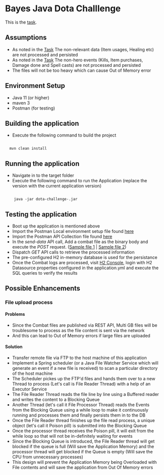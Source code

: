 # Bayes Java Dota Challlenge

This is the [task](TASK.md).

## Assumptions

* As noted in the [Task](/TASK.md) The non-relevant data (Item usages, Healing etc) are not processed and persisted
* As noted in the [Task](/TASK.md) The non-hero events (Kills, Item purchases, Damage done and Spell casts) are not processed and persisted
* The files will not be too heavy which can cause Out of Memory error

## Environment Setup
* Java 11 (or higher)
* maven 3
* Postman (for testing)

## Building the application
* Execute the following command to build the project 

<code>
  mvn clean install
</code>

## Running the application
* Navigate in to the target folder
* Execute the following command to run the Application (replace the version with the current application version)

<code>
    java -jar dota-challenge-<application-version>.jar
</code>

## Testing the application
* Boot up the application is mentioned above
* Import the Postman Local environment setup file found [here](/postman/bayes-local-env.postman_environment.json)
* Import the Postman API Collection file found [here](/postman/bayes-dota.postman_collection.json)
* In the *send-data* API call, Add a combat file as the binary body and execute the *POST* request. ([Sample file 1](/data/combatlog_1.log.txt) | [Sample file 2](/data/combatlog_2.log.txt))
* Dispatch *GET* API calls to retrieve the processed information
* The pre-configured H2 in-memory database is used for the persistance
* Once the Combat logs are processed, visit [H2 Console](http://localhost:8080/h2-console/login.do), login with H2 Datasource properties configured in the application.yml and execute the SQL queries to verify the results

## Possible Enhancements
### File upload process
#### Problems 
* Since the Combat files are published via REST API, Multi GB files will be troublesome to process as the file content is sent via the network
* And this can lead to Out of Memory errors if large files are uploaded

#### Solution
* Transfer remote file via FTP to the host machine of this application
* Implement a Spring scheduler (or a Java File Watcher Service which will generate an event if a new file is received) to scan a particular directory of the host machine
* The Scheduler pickes up the FTP'd files and hands them over to a new Thread to process (Let's call is File Reader Thread) with a help of an Executor Service
* The File Reader Thread reads the file line by line using a Buffered reader and writes the content to a Blocking Queue
* Another Thread (let's call it File Processor Thread) reads the Events from the Blocking Queue using a while loop to make it continuously running and processes them and finally persists them in to the DB
* Once the File Reader thread finishes up the file read process, a unique object (let's call it Poison pill) is submitted into the Blocking Queue
* Once the processor thread receives the Poison pill, it will exit from the while loop so that will not be in-definitely waiting for events
* Since the Blocking Queue is introduced, the File Reader thread will get blocked if the queue is full (Will save the Application Memory) and the processor thread will get blocked if the Queue is empty (Will save the CPU from unnecessary processes)
* This design will prevent the Application Memory being Overloaded with File contents and will save the application from Out Of Memory errors



